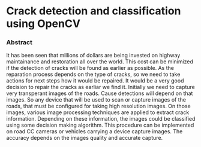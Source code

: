 # Crack detection and classification using OpenCV

### Abstract
It has been seen that millions of dollars are being invested on highway maintainance and restoration all over the world. This cost can be minimized if the detection of cracks will be found as earlier as possible. As the reparation process depends on the type of cracks, so we need to take actions for next steps how it would be repaired. It would be a very good decision to repair the cracks as earliar we find it. Initially we need to capture very transperant images of the roads. Cause detections will depend on that images. So any device that will be used to scan or capture images of the roads, that must be configured for taking high resolution images. On those images, various image processing techniques are applied to extract crack information. Depending on these information, the images could be classified using some decision making algorithm. This procedure can be implemented on road CC cameras or vehicles carrying a device capture images. The accuracy depends on the images quality and accurate capture.
